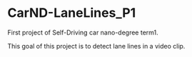 # CarND-LaneLines_P1
First project of Self-Driving car nano-degree term1.

This goal of this project is to detect lane lines in a video clip. 
